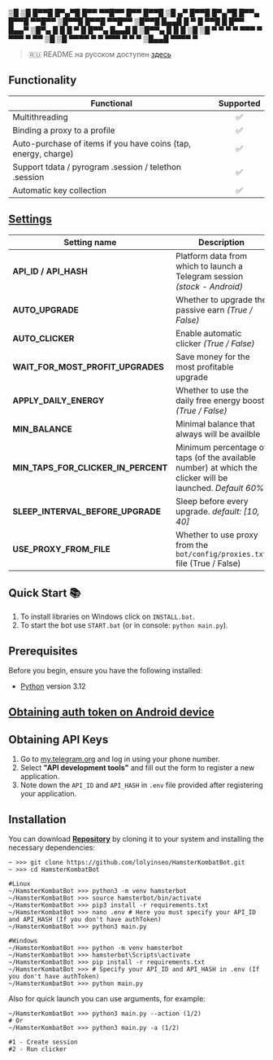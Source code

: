 
▒█ ▒█ █▀▀█ █▀▄▀█ █▀▀ ▀▀█▀▀ █▀▀ █▀▀█ ▒█ ▄▀ █▀▀█ █▀▄▀█ █▀▀▄ █▀▀█ ▀▀█▀▀ ▒█▀▀█ █▀▀█ ▀▀█▀▀
▒█▀▀█ █▄▄█ █ ▀ █ ▀▀█   █   █▀▀ █▄▄▀ ▒█▀▄  █  █ █ ▀ █ █▀▀▄ █▄▄█   █   ▒█▀▀▄ █  █   █
▒█ ▒█ ▀  ▀ ▀   ▀ ▀▀▀   ▀   ▀▀▀ ▀ ▀▀ ▒█ ▒█ ▀▀▀▀ ▀   ▀ ▀▀▀  ▀  ▀   ▀   ▒█▄▄█ ▀▀▀▀   ▀

> 🇷🇺 README на русском доступен [здесь](README.md)

## Functionality
| Functional                                                     | Supported |
|----------------------------------------------------------------|:---------:|
| Multithreading                                                 |     ✅     |
| Binding a proxy to a profile                                   |     ✅     |
| Auto-purchase of items if you have coins (tap, energy, charge) |     ✅     |
| Support tdata / pyrogram .session / telethon .session          |     ✅     |
| Automatic key collection                                       |     ✅     |

## [Settings](https://github.com/lolyinseo/HamsterKombatBot/blob/main/.env-example)
| Setting name                          | Description                                                                                                   |
|---------------------------------------|---------------------------------------------------------------------------------------------------------------|
| **API_ID / API_HASH**                 | Platform data from which to launch a Telegram session _(stock - Android)_                                     |
| **AUTO_UPGRADE**                      | Whether to upgrade the passive earn _(True / False)_                                                          |
| **AUTO_CLICKER**                      | Enable automatic clicker _(True / False)_                                                                     |
| **WAIT_FOR_MOST_PROFIT_UPGRADES**     | Save money for the most profitable upgrade                                                                    |
| **APPLY_DAILY_ENERGY**                | Whether to use the daily free energy boost _(True / False)_                                                   |
| **MIN_BALANCE**                       | Minimal balance that always will be availble                                                                  |
| **MIN_TAPS_FOR_CLICKER_IN_PERCENT**   | Minimum percentage of taps (of the available number) at which the clicker will be launched. _Default 60%_     |
| **SLEEP_INTERVAL_BEFORE_UPGRADE**     | Sleep before every upgrade. _default: [10, 40]_                                                               |
| **USE_PROXY_FROM_FILE**               | Whether to use proxy from the `bot/config/proxies.txt` file (True / False)                                    |

## Quick Start 📚
1. To install libraries on Windows click on `INSTALL.bat`.
2. To start the bot use `START.bat` (or in console: `python main.py`).

## Prerequisites
Before you begin, ensure you have the following installed:
- [Python](https://www.python.org/downloads/) version 3.12

## [Obtaining auth token on Android device](docs/android-auth-info-extraction-guide.md)

## Obtaining API Keys
1. Go to [my.telegram.org](https://my.telegram.org) and log in using your phone number.
2. Select **"API development tools"** and fill out the form to register a new application.
3. Note down the `API_ID` and `API_HASH` in `.env` file provided after registering your application.

## Installation
You can download [**Repository**](https://github.com/lolyinseo/HamsterKombatBot) by cloning it to your system and installing the necessary dependencies:
```shell
~ >>> git clone https://github.com/lolyinseo/HamsterKombatBot.git
~ >>> cd HamsterKombatBot

#Linux
~/HamsterKombatBot >>> python3 -m venv hamsterbot
~/HamsterKombatBot >>> source hamsterbot/bin/activate
~/HamsterKombatBot >>> pip3 install -r requirements.txt
~/HamsterKombatBot >>> nano .env # Here you must specify your API_ID and API_HASH (If you don't have authToken)
~/HamsterKombatBot >>> python3 main.py

#Windows
~/HamsterKombatBot >>> python -m venv hamsterbot
~/HamsterKombatBot >>> hamsterbot\Scripts\activate
~/HamsterKombatBot >>> pip install -r requirements.txt
~/HamsterKombatBot >>> # Specify your API_ID and API_HASH in .env (If you don't have authToken)
~/HamsterKombatBot >>> python main.py
```

Also for quick launch you can use arguments, for example:
```shell
~/HamsterKombatBot >>> python3 main.py --action (1/2)
# Or
~/HamsterKombatBot >>> python3 main.py -a (1/2)

#1 - Create session
#2 - Run clicker
```
